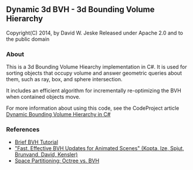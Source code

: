 ## Dynamic 3d BVH - 3d Bounding Volume Hierarchy

Copyright(C) 2014, by David W. Jeske
Released under Apache 2.0 and to the public domain

### About

This is a 3d Bounding Volume Hiearchy implementation in C#. It is used for sorting objects that occupy 
volume and answer geometric queries about them, such as ray, box, and sphere intersection. 

It includes an efficient algorithm for incrementally re-optimizing the BVH when contained objects move. 

For more information about using this code, see the CodeProject article [Dynamic Bounding Volume Hierarchy in C#](https://www.codeproject.com/Articles/832957/Dynamic-Bounding-Volume-Hiearchy-in-Csharp)

### References

* [Brief BVH Tutorial](http://www.3dmuve.com/3dmblog/?p=182)
* ["Fast, Effective BVH Updates for Animated Scenes" (Kopta, Ize, Spjut, Brunvand, David, Kensler)](https://github.com/jeske/SimpleScene/blob/master/SimpleScene/Util/ssBVH/docs/BVH_fast_effective_updates_for_animated_scenes.pdf)
* [Space Partitioning: Octree vs. BVH](http://thomasdiewald.com/blog/?p=1488)
